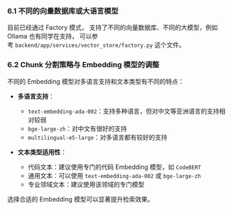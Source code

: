 ### 6.1 不同的向量数据库或大语言模型

目前已经通过 Factory 模式， 支持了不同的向量数据库、不同的大模型，例如 Ollama 也有同学在支持， 可以参考 `backend/app/services/vector_store/factory.py` 这个文件。

### 6.2 Chunk 分割策略与 Embedding 模型的调整

不同的 Embedding 模型对多语言支持和文本类型有不同的特点：

- **多语言支持**：
    
    - `text-embedding-ada-002`：支持多种语言，但对中文等亚洲语言的支持相对较弱
    - `bge-large-zh`：对中文有很好的支持
    - `multilingual-e5-large`：对多语言都有较好的支持
- **文本类型适用性**：
    
    - 代码文本：建议使用专门的代码 Embedding 模型，如 `CodeBERT`
    - 通用文本：可以使用 `text-embedding-ada-002` 或 `bge-large-zh`
    - 专业领域文本：建议使用该领域的专门模型

选择合适的 Embedding 模型可以显著提升检索效果。

